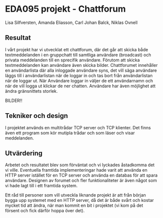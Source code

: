 # EDA095 projekt - Chattforum 

Lisa Silfversten, Amanda Eliasson, Carl Johan Balck, Niklas Ovnell

## Resultat
I vårt projekt har vi utvecklat ett chattforum, där det går att skicka både textmeddelanden i en gruppchatt till samtliga användare (broadcast) och privata meddelanden till en sprecifik användare. Förutom att skicka textmeddelanden kan användare även skicka bilder. Chattforumet innehåller en användarlista där alla inloggade användare syns, det vill säga användare läggs till i användarlistan när de loggar in och tas bort från användarlistan när de loggar ut. När Användare loggar in väljer de ett användarnamn och när de vill logga ut klickar de ner chatten. Användare har även möjlighet att ändra gränsnittets storlek.

BILDER!!

## Tekniker och design
I projektet används en multitrådar TCP server och TCP klienter. Det finns även ett program som kör mutipla trådar och som läser och visar meddelanden.

## Utvärdering
Arbetet och resultatet blev som förväntat och vi lyckades åstadkomma det vi ville. Eventuella framtida implementeringar hade varit att använda en HTTP server istället för en TCP server och använda en databas för att spara användare. Designen av forumet och fler funktionaliteter är även något som vi hade lagt till i ett framtida system. 

Ett råd till personer som vill utveckla liknande projekt är att från början bygga upp systemet med en HTTP server, då det är både svårt och kostar mycket tid att ändra, när man kommit en bit i projektet (vi kom på det försent och fick därför hoppa över det). 


